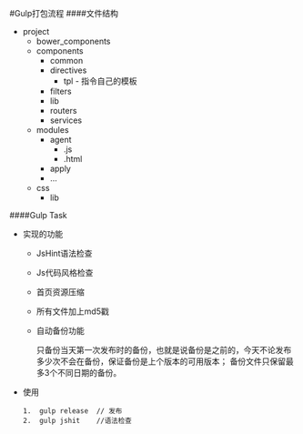 #Gulp打包流程
####文件结构
*	project
	*	bower_components
	*	components
		*	common
		*	directives
			*	tpl	- 指令自己的模板
		*	filters
		*	lib
		*	routers
		*	services
	*	modules
		*	agent
			*	.js
			*	.html
		*	apply
		*	...
	*	css
		*	lib
		
		

####Gulp Task
*	实现的功能
	*	JsHint语法检查
	*	Js代码风格检查
	*	首页资源压缩
	*	所有文件加上md5戳
	*	自动备份功能
		
		只备份当天第一次发布时的备份，也就是说备份是之前的，今天不论发布多少次不会在备份，保证备份是上个版本的可用版本； 备份文件只保留最多3个不同日期的备份。		
*	使用
	
	```	
	1.  gulp release  // 发布
	2.  gulp jshit    //语法检查 
	```		